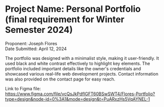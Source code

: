 # Project Name: Personal Portfolio (final requirement for Winter Semester 2024)

Proponent: Joseph Flores  
Date Submitted: April 12, 2024

The portfolio was designed with a minimalist style, making it user-friendly. It used black and white contrast effectively to highlight key elements. The portfolio included important details like the owner's credentials and showcased various real-life web development projects. Contact information was also provided on the contact page for easy reach.

Link to Figma file: https://www.figma.com/file/vcQsJkPdfIGFT60BSwSWT4/Flores-Portfolio?type=design&node-id=0%3A1&mode=design&t=PuARxzHs5VqAYNEL-1
